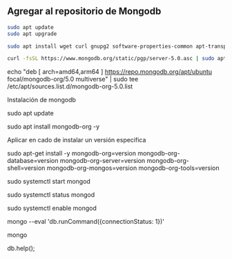 ## Agregar al repositorio de Mongodb

```bash
sudo apt update
sudo apt upgrade
```

```bash
sudo apt install wget curl gnupg2 software-properties-common apt-transport-https ca-certificates lsb-release
```

```bash
curl -fsSL https://www.mongodb.org/static/pgp/server-5.0.asc | sudo apt-key add -
```


echo "deb [ arch=amd64,arm64 ] https://repo.mongodb.org/apt/ubuntu focal/mongodb-org/5.0 multiverse" | sudo tee /etc/apt/sources.list.d/mongodb-org-5.0.list

Instalación de mongodb

sudo apt update

sudo apt install mongodb-org -y

Aplicar en cado de instalar un versión especifica

sudo apt-get install -y mongodb-org=version mongodb-org-database=version mongodb-org-server=version mongodb-org-shell=version mongodb-org-mongos=version mongodb-org-tools=version

sudo systemctl start mongod

sudo systemctl status mongod

sudo systemctl enable mongod

mongo --eval 'db.runCommand({connectionStatus: 1})'

mongo

db.help();